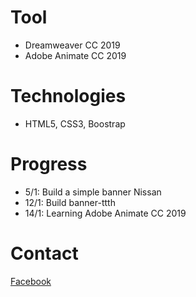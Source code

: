 # Tool
- Dreamweaver CC 2019
- Adobe Animate CC 2019

# Technologies
- HTML5, CSS3, Boostrap

# Progress
- 5/1: Build a simple banner Nissan
- 12/1: Build banner-ttth
- 14/1: Learning Adobe Animate CC 2019

# Contact
[Facebook](https://www.facebook.com/mavisphung43)

